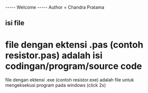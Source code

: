 ----- Welcome -----
Author = Chandra Pratama

isi file 
---------

file dengan ektensi .pas (contoh resistor.pas)
adalah isi codingan/program/source code
=============================================
file dengan ektensi .exe  (contoh resistor.exe)
adalah file untuk mengeksekusi program pada windows (click 2x)
